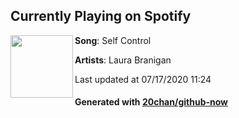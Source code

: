 ## Currently Playing on Spotify

[<img align="left" width="100" src="https://i.scdn.co/image/ab67616d00001e021310670cbb82f06474372cfd">](https://open.spotify.com/album/5cwUCXPFFfNsnk4qipc40D)

**Song**: Self Control

**Artists**: Laura Branigan

Last updated at 07/17/2020 11:24

#### Generated with [20chan/github-now](https://github.com/20chan/github-now)